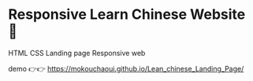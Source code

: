 # Responsive Learn Chinese Website 🐉
HTML CSS Landing page Responsive web 

demo 👉👉 https://mokouchaoui.github.io/Lean_chinese_Landing_Page/
